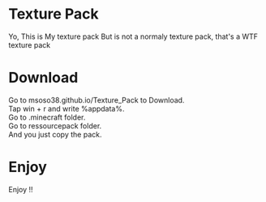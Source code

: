 # Texture Pack
Yo,
This is My texture pack
But is not a normaly texture pack, that's a WTF texture pack

# Download
Go to msoso38.github.io/Texture_Pack to Download.																																																																	
Tap win + r and write %appdata%.																																																																									
Go to .minecraft folder.																																																																													
Go to ressourcepack folder. 																																																																											
And you just copy the pack.																																																																												

# Enjoy
Enjoy !!
